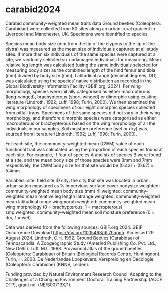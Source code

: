 # carabid2024
Carabid community-weighted mean traits data
Ground beetles (Coleoptera: Carabidae) were collected from 80 sites along an urban-rural gradient in Liverpool and Manchester, UK. Specimens were identified to species.

Species mean body size (mm from the tip of the clypeus to the tip of the elytra) was measured as the mean size of individuals captured at all study sites. If more than six individuals of the same species were captured at a site, we randomly selected six undamaged individuals for measuring. Mean relative leg length was calculated (using the same individuals selected for measuring body size) as the combined length of the hind femur and tibia (mm) divided by body size (mm). Latitudinal range (decimal degrees, DD) was calculated using the species’ native distribution as recorded in the Global Biodiversity Information Facility (GBIF.org, 2024). For wing morphology, species were initially categorised as either macropterous (long-winged), brachypterous (short-winged) or dimorphic using existing literature (Lindroth, 1992; Luff, 1998; Turin, 2000). We then examined the wing morphology of specimens of our eight dimorphic species collected from pitfall traps. Specimens of the same species did not vary in their wing morphology, and therefore dimorphic species were categorised as either macropterous or brachypterous based on the wing morphology of all the individuals in our samples. Soil moisture preference (wet or dry) was sourced from literature (Lindroth, 1992; Luff, 1998; Turin, 2000).

For each site, the community-weighted mean (CWM) value of each functional trait was calculated using the proportion of each species found at each site. For example, if four of species A and six of species B were found at a site, and the mean body size of those species were 3mm and 7mm respectively, the CWM body size for that site would be (0.43) + (0.67) = 5.4mm.  

Variables:
site: field site ID
city: the city that site was located in
urban: urbanisation measured as % impervious surface cover
bodysize.weighted: community-weighted mean body size (mm)
rll.weighted: community-weighted mean relative leg length
latrange.weighted: community-weighted mean latitudinal range
wingmorph.weighted: community-weighted mean wing morphology (0 = brachypterous, 1 = macropterous)
smp.weighted: community-weighted mean soil moisture preference (0 = dry, 1 = wet)

Data was derived from the following sources:
GBIF.org 2024. GBIF Occurrence Download https://doi.org/10.15468/dl.7hqqnh. Accessed 29 August 2024.
Lindroth, C.H. 1992. Ground Beetles (Carabidae) of Fennoscandia: A Zoogeographic Study (Amerind Publishing Co. Pvt. Ltd., New Delhi).
Luff, M.L. 1998. Provisional atlas of the ground beetles (Coleoptera: Carabidae) of Britain (Biological Records Centre, Huntingdon).
Turin, H. 2000. De Nederlandse Loopkevers: Verspreiding en Oecologie (Coleoptera: Carabidae) (KNNV, Leiden).

Funding provided by Natural Environment Research Council Adapting to the Challenges of a Changing Environment Doctoral Training Partnership (ACCE DTP), grant no. (NE/S00713X/1).
